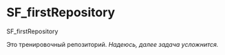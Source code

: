 # SF_firstRepository
SF_firstRepository

Это тренировочный репозиторий. *Надеюсь, далее задача усложнится.*
